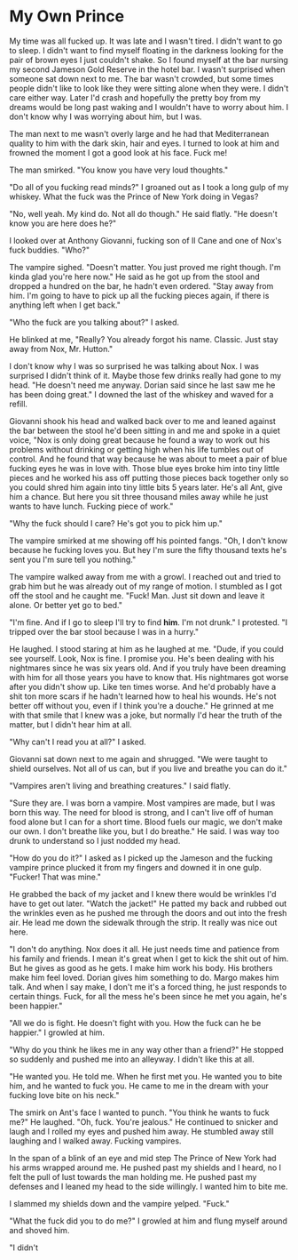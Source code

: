 # My Own Prince
My time was all fucked up.  It was late and I wasn't tired.  I didn't want to go to sleep.  I didn't want to find myself floating in the darkness looking for the pair of brown eyes I just couldn't shake.  So I found myself at the bar nursing my second Jameson Gold Reserve in the hotel bar.  I wasn't surprised when someone sat down next to me.  The bar wasn't crowded, but some times people didn't like to look like they were sitting alone when they were.  I didn't care either way.  Later I'd crash and hopefully the pretty boy from my dreams would be long past waking and I wouldn't have to worry about him.  I don't know why I was worrying about him, but I was.

The man next to me wasn't overly large and he had that Mediterranean quality to him with the dark skin, hair and eyes.  I turned to look at him and frowned the moment I got a good look at his face.  Fuck me!

The man smirked.  "You know you have very loud thoughts."

"Do all of you fucking read minds?"  I groaned out as I took a long gulp of my whiskey.  What the fuck was the Prince of New York doing in Vegas?

"No, well yeah.  My kind do.  Not all do though."  He said flatly.  "He doesn't know you are here does he?"

I looked over at Anthony Giovanni, fucking son of Il Cane and one of Nox's fuck buddies. "Who?"

The vampire sighed.  "Doesn't matter.  You just proved me right though.  I'm kinda glad you're here now."  He said as he got up from the stool and dropped a hundred on the bar, he hadn't even ordered.  "Stay away from him.  I'm going to have to pick up all the fucking pieces again, if there is anything left when I get back."

"Who the fuck are you talking about?"  I asked.

He blinked at me, "Really?  You already forgot his name.  Classic.  Just stay away from Nox, Mr. Hutton."

I don't know why I was so surprised he was talking about Nox.  I was surprised I didn't think of it.  Maybe those few drinks really had gone to my head.  "He doesn't need me anyway.  Dorian said since he last saw me he has been doing great."  I downed the last of the whiskey and waved for a refill.

Giovanni shook his head and walked back over to me and leaned against the bar between the stool he'd been sitting in and me and spoke in a quiet voice, "Nox is only doing great because he found a way to work out his problems without drinking or getting high when his life tumbles out of control.  And he found that way because he was about to meet a pair of blue fucking eyes he was in love with.  Those blue eyes broke him into tiny little pieces and he worked his ass off putting those pieces back together only so you could shred him again into tiny little bits 5 years later.  He's all Ant, give him a chance.  But here you sit three thousand miles away while he just wants to have lunch.  Fucking piece of work."

"Why the fuck should I care?  He's got you to pick him up."

The vampire smirked at me showing off his pointed fangs.  "Oh, I don't know because he fucking loves you.  But hey I'm sure the fifty thousand texts he's sent you I'm sure tell you nothing."  

The vampire walked away from me with a growl.  I reached out and tried to grab him but he was already out of my range of motion.  I stumbled as I got off the stool and he caught me.  "Fuck! Man.  Just sit down and leave it alone.  Or better yet go to bed."

"I'm fine.  And if I go to sleep I'll try to find **him**. I'm not drunk."  I protested.  "I tripped over the bar stool because I was in a hurry."

He laughed.  I stood staring at him as he laughed at me.  "Dude, if you could see yourself.  Look, Nox is fine.  I promise you.  He's been dealing with his nightmares since he was six years old.  And if you truly have been dreaming with him for all those years you have to know that.  His nightmares got worse after you didn't show up.  Like ten times worse.  And he'd probably have a shit ton more scars if he hadn't learned how to heal his wounds.  He's not better off without you, even if I think you're a douche."  He grinned at me with that smile that I knew was a joke, but normally I'd hear the truth of the matter, but I didn't hear him at all.

"Why can't I read you at all?"  I asked.

Giovanni sat down next to me again and shrugged.  "We were taught to shield ourselves.  Not all of us can, but if you live and breathe you can do it."

"Vampires aren't living and breathing creatures."  I said flatly.

"Sure they are.  I was born a vampire.  Most vampires are made, but I was born this way.  The need for blood is strong, and I can't live off of human food alone but I can for a short time.  Blood fuels our magic, we don't make our own.  I don't breathe like you, but I do breathe."  He said.  I was way too drunk to understand so I just nodded my head.

"How do you do it?" I asked as I picked up the Jameson and the fucking vampire prince plucked it from my fingers and downed it in one gulp.  "Fucker!  That was mine."

He grabbed the back of my jacket and I knew there would be wrinkles I'd have to get out later.  "Watch the jacket!"  He patted my back and rubbed out the wrinkles even as he pushed me through the doors and out into the fresh air.  He lead me down the sidewalk through the strip.  It really was nice out here.

"I don't do anything.  Nox does it all.  He just needs time and patience from his family and friends.  I mean it's great when I get to kick the shit out of him.  But he gives as good as he gets.  I make him work his body.  His brothers make him feel loved.  Dorian gives him something to do.  Margo makes him talk.  And when I say make, I don't me it's a forced thing, he just responds to certain things.  Fuck, for all the mess he's been since he met you again, he's been happier."

"All we do is fight.  He doesn't fight with you. How the fuck can he be happier."  I growled at him.

"Why do you think he likes me in any way other than a friend?" He stopped so suddenly and pushed me into an alleyway.  I didn't like this at all.

"He wanted you.  He told me.  When he first met you.  He wanted you to bite him, and he wanted to fuck you.  He came to me in the dream with your fucking love bite on his neck."

The smirk on Ant's face I wanted to punch.  "You think he wants to fuck me?"  He laughed.  "Oh, fuck.  You're jealous."  He continued to snicker and laugh and I rolled my eyes and pushed him away.  He stumbled away still laughing and I walked away.  Fucking vampires.

In the span of a blink of an eye and mid step The Prince of New York had his arms wrapped around me.  He pushed past my shields and I heard, no I felt the pull of lust towards the man holding me.  He pushed past my defenses and I leaned my head to the side willingly.  I wanted him to bite me.

I slammed my shields down and the vampire  yelped.  "Fuck."

"What the fuck did you to do me?"  I growled at him and flung myself around and shoved him.

"I didn't


<!--stackedit_data:
eyJoaXN0b3J5IjpbLTE4MjE4NzMxMTcsMTA2MjQ3MDM1NywtNT
k0NTUyMjY3LDY2MjExNjI0NCwtMTU0ODA1MTIyNCwyMDg5MzIw
MTk4LC0xMjk1OTU3NTI2LC00NTc1NDI3MjRdfQ==
-->